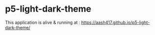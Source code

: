 # p5-light-dark-theme
This application is alive & running at : https://aash417.github.io/p5-light-dark-theme/

